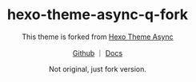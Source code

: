 <h1 align="center">hexo-theme-async-q-fork</h1>

<div align="center">
This theme is forked from <a href= "https://github.com/MaLuns/hexo-theme-async" target="_blank" > Hexo Theme Async </a>


[Github](https://github.com/MaLuns/hexo-theme-async) ｜
[Docs](https://hexo-theme-async.imalun.com/)

Not original, just fork version.

</div>